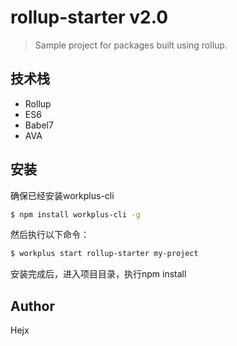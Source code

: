 # rollup-starter v2.0

> Sample project for packages built using rollup.

## 技术栈

* Rollup
* ES6
* Babel7
* AVA

## 安装

确保已经安装workplus-cli

```bash
$ npm install workplus-cli -g
```

然后执行以下命令：

```bash
$ workplus start rollup-starter my-project
```

安装完成后，进入项目目录，执行npm install

## Author

Hejx

